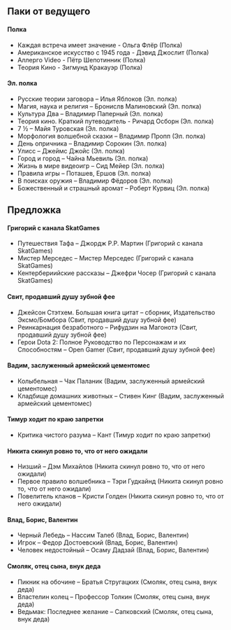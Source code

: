 ## Паки от ведущего
#### Полка
- Каждая встреча имеет значение - Ольга Флёр (Полка)
- Американское искусство с 1945 года - Дэвид Джослит (Полка)
- Аллерго Video - Пётр Шепотинник (Полка)
- Теория Кино - Зигмунд Кракауэр (Полка)

#### Эл. полка
- Русские теории заговора – Илья Яблоков (Эл. полка)
- Магия, наука и религия – Бронислв Малиновский (Эл. полка)
- Культура Два – Владимир Паперный (Эл. полка)
- Теория кино. Краткий путеводитель - Ричард Осборн (Эл. полка)
- 7 ½ – Майя Туровская (Эл. полка)
- Морфология волшебной сказки – Владимир Пропп (Эл. полка)
- День опричника – Владимир Сорокин (Эл. полка)
- Улисс – Джеймс Джойс (Эл. полка)
- Город и город – Чайна Мьевиль (Эл. полка)
- Жизнь в мире видеоигр – Сид Мейер (Эл. полка)
- Правила игры – Поташев, Ершов (Эл. полка)
- В поисках оружия – Владимир Фёдоров (Эл. полка)
- Божественный и страшный аромат – Роберт Курвиц (Эл. полка)

## Предложка
#### Григорий с канала SkatGames
- Путешествия Тафа – Джордж Р.Р. Мартин (Григорий с канала SkatGames)
- Мистер Мерседес – Мистер Мерседес (Григорий с канала SkatGames)
- Кентербериийские рассказы – Джефри Чосер (Григорий с канала SkatGames)

#### Свит, продавший душу зубной фее
- Джейсон Стэтхем. Большая книга цитат – сборник, Издательство Эксмо/Бомбора (Свит, продавший душу зубной фее)
- Реинкарнация безработного – Рифудзин на Магонотэ (Свит, продавший душу зубной фее)
- Герои Dota 2: Полное Руководство по Персонажам и их Способностям – Open Gamer (Свит, продавший душу зубной фее)

#### Вадим, заслуженный армейский цементомес
- Колыбельная – Чак Паланик (Вадим, заслуженный армейский цементомес)
- Кладбище домашних животных – Стивен Кинг (Вадим, заслуженный армейский цементомес)

#### Тимур ходит по краю запретки
- Критика чистого разума – Кант (Тимур ходит по краю запретки)

#### Никита скинул ровно то, что от него ожидали
- Низший – Дэм Михайлов (Никита скинул ровно то, что от него ожидали)
- Первое правило волшебника – Тэри Гудкайнд (Никита скинул ровно то, что от него ожидали)
- Повелитель кланов – Кристи Голден (Никита скинул ровно то, что от него ожидали)

#### Влад, Борис, Валентин
- Черный Лебедь – Нассим Талеб (Влад, Борис, Валентин)
- Игрок – Федор Достоевский (Влад, Борис, Валентин)
- Человек недостойный – Осаму Дадзай (Влад, Борис, Валентин)

#### Смоляк, отец сына, внук деда
- Пикник на обочине – Братья Стругацких (Смоляк, отец сына, внук деда)
- Властелин колец – Профессор Толкин (Смоляк, отец сына, внук деда)
- Ведьмак: Последнее желание – Сапковский (Смоляк, отец сына, внук деда)
